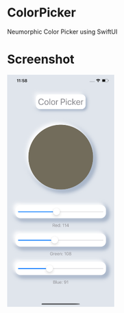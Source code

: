 # ColorPicker
Neumorphic Color Picker using SwiftUI

# Screenshot
<img src="Screenshots/screenshot.png" width="250" height="541" />
